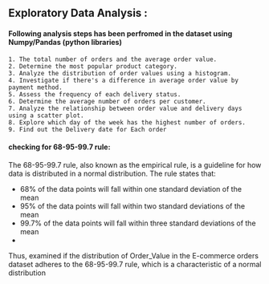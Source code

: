## **Exploratory Data Analysis :**
#### Following analysis steps has been perfromed in the dataset using Numpy/Pandas (python libraries)
    1. The total number of orders and the average order value.
    2. Determine the most popular product category.
    3. Analyze the distribution of order values using a histogram.
    4. Investigate if there's a difference in average order value by payment method.
    5. Assess the frequency of each delivery status.
    6. Determine the average number of orders per customer.
    7. Analyze the relationship between order value and delivery days using a scatter plot.
    8. Explore which day of the week has the highest number of orders.
    9. Find out the Delivery date for Each order

#### checking for 68-95-99.7 rule:
The 68-95-99.7 rule, also known as the empirical rule, is a guideline for how data is distributed in a normal distribution. The rule states that:
* 68% of the data points will fall within one standard deviation of the mean
* 95% of the data points will fall within two standard deviations of the mean
* 99.7% of the data points will fall within three standard deviations of the mean
* 
Thus, examined if the distribution of Order_Value in the E-commerce orders dataset adheres to the 68-95-99.7 rule, which is a characteristic of a normal distribution
